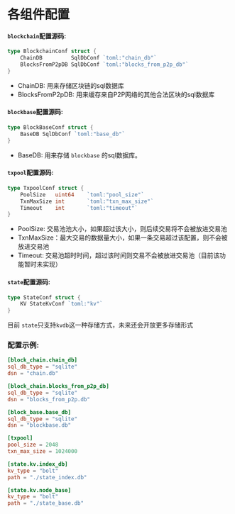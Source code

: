 # 各组件配置

#### `blockchain`配置源码:

```go
type BlockchainConf struct {
	ChainDB         SqlDbConf `toml:"chain_db"`
	BlocksFromP2pDB SqlDbConf `toml:"blocks_from_p2p_db"`
}
``` 
- ChainDB: 用来存储区块链的sql数据库   
- BlocksFromP2pDB: 用来缓存来自P2P网络的其他合法区块的sql数据库  

#### `blockbase`配置源码:
```go
type BlockBaseConf struct {
	BaseDB SqlDbConf `toml:"base_db"`
}
```  
- BaseDB: 用来存储 `blockbase` 的sql数据库。  

#### `txpool`配置源码:  
```go
type TxpoolConf struct {
	PoolSize   uint64    `toml:"pool_size"`
	TxnMaxSize int       `toml:"txn_max_size"`
	Timeout    int       `toml:"timeout"`
}
```  
- PoolSize: 交易池池大小，如果超过该大小，则后续交易将不会被放进交易池  
- TxnMaxSize：最大交易的数据量大小，如果一条交易超过该配置，则不会被放进交易池
- Timeout: 交易池超时时间，超过该时间则交易不会被放进交易池（目前该功能暂时未实现）


#### `state`配置源码: 
```go
type StateConf struct {
	KV StateKvConf `toml:"kv"`
}
``` 
目前 `state`只支持`kvdb`这一种存储方式，未来还会开放更多存储形式 


### 配置示例: 
```toml
[block_chain.chain_db]
sql_db_type = "sqlite"
dsn = "chain.db"

[block_chain.blocks_from_p2p_db]
sql_db_type = "sqlite"
dsn = "blocks_from_p2p.db"

[block_base.base_db]
sql_db_type = "sqlite"
dsn = "blockbase.db"

[txpool]
pool_size = 2048
txn_max_size = 1024000

[state.kv.index_db]
kv_type = "bolt"
path = "./state_index.db"

[state.kv.node_base]
kv_type = "bolt"
path = "./state_base.db"
```